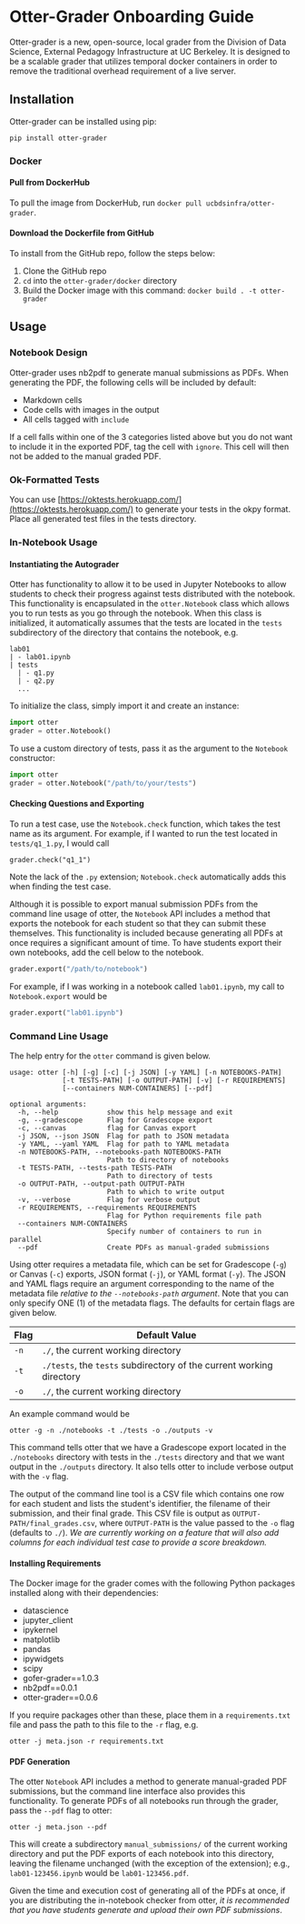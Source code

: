 # Otter-Grader Onboarding Guide

Otter-grader is a new, open-source, local grader from the Division of Data Science, External Pedagogy Infrastructure at UC Berkeley. It is designed to be a scalable grader that utilizes temporal docker containers in order to remove the traditional overhead requirement of a live server. 

## Installation

Otter-grader can be installed using pip:

```
pip install otter-grader
```

### Docker

#### Pull from DockerHub

To pull the image from DockerHub, run `docker pull ucbdsinfra/otter-grader`.

#### Download the Dockerfile from GitHub

To install from the GitHub repo, follow the steps below:

1. Clone the GitHub repo
2. `cd` into the `otter-grader/docker` directory
3. Build the Docker image with this command: `docker build . -t otter-grader`

## Usage

### Notebook Design

Otter-grader uses nb2pdf to generate manual submissions as PDFs. When generating the PDF, the following cells will be included by default:

* Markdown cells
* Code cells with images in the output
* All cells tagged with `include`

If a cell falls within one of the 3 categories listed above but you do not want to include it in the exported PDF, tag the cell with `ignore`. This cell will then not be added to the manual graded PDF.

### Ok-Formatted Tests

You can use [https://oktests.herokuapp.com/](https://oktests.herokuapp.com/) to generate your tests in the okpy format. Place all generated test files in the tests directory. 

### In-Notebook Usage

#### Instantiating the Autograder

Otter has functionality to allow it to be used in Jupyter Notebooks to allow students to check their progress against tests distributed with the notebook. This functionality is encapsulated in the `otter.Notebook` class which allows you to run tests as you go through the notebook. When this class is initialized, it automatically assumes that the tests are located in the `tests` subdirectory of the directory that contains the notebook, e.g.

```
lab01
| - lab01.ipynb
| tests
  | - q1.py
  | - q2.py
  ...
```

To initialize the class, simply import it and create an instance:

```python
import otter
grader = otter.Notebook()
```

To use a custom directory of tests, pass it as the argument to the `Notebook` constructor:

```python
import otter
grader = otter.Notebook("/path/to/your/tests")
```

#### Checking Questions and Exporting

To run a test case, use the `Notebook.check` function, which takes the test name as its argument. For example, if I wanted to run the test located in `tests/q1_1.py`, I would call

```
grader.check("q1_1")
```

Note the lack of the `.py` extension; `Notebook.check` automatically adds this when finding the test case.

Although it is possible to export manual submission PDFs from the command line usage of otter, the `Notebook` API includes a method that exports the notebook for each student so that they can submit these themselves. This functionality is included because generating all PDFs at once requires a significant amount of time. To have students export their own notebooks, add the cell below to the notebook.

```python
grader.export("/path/to/notebook")
```

For example, if I was working in a notebook called `lab01.ipynb`, my call to `Notebook.export` would be

```python
grader.export("lab01.ipynb")
```

### Command Line Usage

The help entry for the `otter` command is given below.

```
usage: otter [-h] [-g] [-c] [-j JSON] [-y YAML] [-n NOTEBOOKS-PATH]
             [-t TESTS-PATH] [-o OUTPUT-PATH] [-v] [-r REQUIREMENTS]
             [--containers NUM-CONTAINERS] [--pdf]

optional arguments:
  -h, --help            show this help message and exit
  -g, --gradescope      Flag for Gradescope export
  -c, --canvas          flag for Canvas export
  -j JSON, --json JSON  Flag for path to JSON metadata
  -y YAML, --yaml YAML  Flag for path to YAML metadata
  -n NOTEBOOKS-PATH, --notebooks-path NOTEBOOKS-PATH
                        Path to directory of notebooks
  -t TESTS-PATH, --tests-path TESTS-PATH
                        Path to directory of tests
  -o OUTPUT-PATH, --output-path OUTPUT-PATH
                        Path to which to write output
  -v, --verbose         Flag for verbose output
  -r REQUIREMENTS, --requirements REQUIREMENTS
                        Flag for Python requirements file path
  --containers NUM-CONTAINERS
                        Specify number of containers to run in parallel
  --pdf                 Create PDFs as manual-graded submissions
```

Using otter requires a metadata file, which can be set for Gradescope (`-g`) or Canvas (`-c`) exports, JSON format (`-j`), or YAML format (`-y`). The JSON and YAML flags require an argument corresponding to the name of the metadata file _relative to the `--notebooks-path` argument_. Note that you can only specify ONE (1) of the metadata flags. The defaults for certain flags are given below.

| Flag | Default Value |
|------|---------------|
| `-n` | `./`, the current working directory |
| `-t` | `./tests`, the `tests` subdirectory of the current working directory |
| `-o` | `./`, the current working directory |

An example command would be

```
otter -g -n ./notebooks -t ./tests -o ./outputs -v
```

This command tells otter that we have a Gradescope export located in the `./notebooks` directory with tests in the `./tests` directory and that we want output in the `./outputs` directory. It also tells otter to include verbose output with the `-v` flag.

The output of the command line tool is a CSV file which contains one row for each student and lists the student's identifier, the filename of their submission, and their final grade. This CSV file is output as `OUTPUT-PATH/final_grades.csv`, where `OUTPUT-PATH` is the value passed to the `-o` flag (defaults to `./`). _We are currently working on a feature that will also add columns for each individual test case to provide a score breakdown._

#### Installing Requirements

The Docker image for the grader comes with the following Python packages installed along with their dependencies:

* datascience
* jupyter_client
* ipykernel
* matplotlib
* pandas
* ipywidgets
* scipy
* gofer-grader==1.0.3
* nb2pdf==0.0.1
* otter-grader==0.0.6

If you require packages other than these, place them in a `requirements.txt` file and pass the path to this file to the `-r` flag, e.g.

```
otter -j meta.json -r requirements.txt
```

#### PDF Generation

The otter `Notebook` API includes a method to generate manual-graded PDF submissions, but the command line interface also provides this functionality. To generate PDFs of all notebooks run through the grader, pass the `--pdf` flag to otter:

```
otter -j meta.json --pdf
```

This will create a subdirectory `manual_submissions/` of the current working directory and put the PDF exports of each notebook into this directory, leaving the filename unchanged (with the exception of the extension); e.g., `lab01-123456.ipynb` would be `lab01-123456.pdf`.

Given the time and execution cost of generating all of the PDFs at once, if you are distributing the in-notebook checker from otter, _it is recommended that you have students generate and upload their own PDF submissions_.
